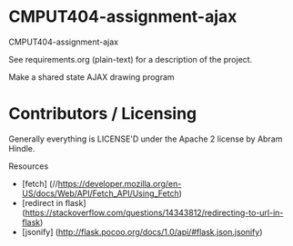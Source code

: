 CMPUT404-assignment-ajax
==============================

CMPUT404-assignment-ajax

See requirements.org (plain-text) for a description of the project.

Make a shared state AJAX drawing program

Contributors / Licensing
========================

Generally everything is LICENSE'D under the Apache 2 license by Abram Hindle.

Resources

* [fetch] (//https://developer.mozilla.org/en-US/docs/Web/API/Fetch_API/Using_Fetch)
* [redirect in flask] (https://stackoverflow.com/questions/14343812/redirecting-to-url-in-flask)
* [jsonify] (http://flask.pocoo.org/docs/1.0/api/#flask.json.jsonify)


